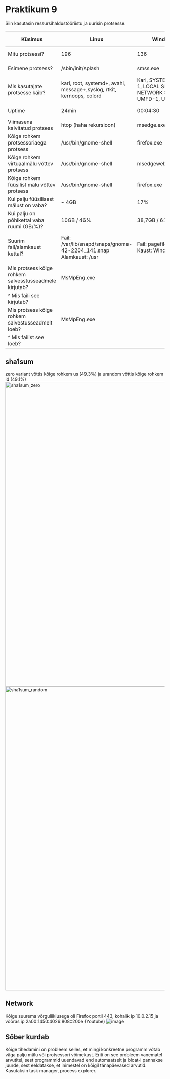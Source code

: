 # Praktikum 9
Siin kasutasin ressursihaldustööriistu ja uurisin protsesse.

| **Küsimus**                                            | **Linux**                                                              | **Windows**                                                         | **Käsk (Linux)**                                                                                       | **Tööriist (Windows)**   |
|--------------------------------------------------------|------------------------------------------------------------------------|---------------------------------------------------------------------|--------------------------------------------------------------------------------------------------------|--------------------------|
| Mitu protsessi?                                        | 196                                                                    | 136                                                                 | ps -aux \| wc -l                                                                                       | PS > (Get-Process).Count |
| Esimene protsess?                                      | /sbin/init/splash                                                      | smss.exe                                                            | ps axo pid,cmd,comm,etime                                                                              | Process Explorer         |
| Mis kasutajate protsesse käib?                         | karl, root, systemd+, avahi, message+,syslog, rtkit, kernoops, colord  | Karl, SYSTEM, DWM-1, LOCAL SERVICE, NETWORK SERVICE, UMFD-1, UMFD-0 | top                                                                                                    | Tegumihaldur             |
| Uptime                                                 | 24min                                                                  | 00:04:30                                                            | uptime                                                                                                 | Tegumihaldur (jõudlus)   |
| Viimasena kaivitatud protsess                          | htop (haha rekursioon)                                                 | msedge.exe                                                          | htop                                                                                                   | Process Explorer         |
| Kõige rohkem protsessoriaega protsess                  | /usr/bin/gnome-shell                                                   | firefox.exe                                                         | htop                                                                                                   | Tegumihaldur             |
| Kõige rohkem virtuaalmälu võttev protsess              | /usr/bin/gnome-shell                                                   | msedgewebview2.exe                                                  | htop                                                                                                   | Process Explorer         |
| Kõige rohkem füüsilist mälu võttev protsess            | /usr/bin/gnome-shell                                                   | firefox.exe                                                         | htop                                                                                                   | Tegumihaldur             |
| Kui palju füüsilisest mälust on vaba?                  | ~ 4GB                                                                  | 17%                                                                 | htop                                                                                                   | Tegumihaldur             |
| Kui palju on põhikettal vaba ruumi (GB/%)?             | 10GB / 46%                                                             | 38,7GB / 61%                                                        | df -h                                                                                                  | File Explorer            |
| Suurim fail/alamkaust kettal?                          | Fail: /var/lib/snapd/snaps/gnome-42-2204_141.snap Alamkaust: /usr      | Fail: pagefile.sys Kaust: Windows                                   | find / -type f -exec du -h {} + \|sort -hr \| head -n 1 du -h / --max-depth=1 \| sort -hr \| head -n 2 | WinDirStat               |
| Mis protsess kõige rohkem salvesstusseadmele kirjutab? | MsMpEng.exe                                                            |                                                                     |                                                                                                        | Tegumihaldur             |
| ^ Mis faili see kirjutab?                              |                                                                        |                                                                     |                                                                                                        |                          |
| Mis protsess kõige rohkem salvestusseadmelt loeb?      | MsMpEng.exe                                                            |                                                                     |                                                                                                        | Process Explorer         |
| ^ Mis failist see loeb?                                |                                                                        |                                                                     |                                                                                                        |                          |

## sha1sum
zero variant võttis kõige rohkem us (49.3%) ja urandom võttis kõige rohkem id (49.1%)
<img width="960" alt="sha1sum_zero" src="https://github.com/karl-k-m/opsys/assets/74490726/1fd8254b-9c94-4961-aab2-0d9f3227c0c7">
<img width="960" alt="sha1sum_random" src="https://github.com/karl-k-m/opsys/assets/74490726/9c87ed93-f0fc-422c-8b63-8eb4d5433a66">


## Network
Kõige suurema võrguliiklusega oli Firefox portil 443, kohalik ip 10.0.2.15 ja võõras ip 2a00:1450:4026:808::200e (Youtube)
![image](https://github.com/karl-k-m/opsys/assets/74490726/3e4fbb95-d255-41ba-82a1-abab8b9b085f)

## Sõber kurdab
Kõige tihedamini on probleem selles, et mingi konkreetne programm võtab väga palju mälu või protsessori võimekust. Eriti on see probleem vanematel arvutitel, sest programmid uuendavad end automaatselt ja bloat-i pannakse juurde, sest eeldatakse, et inimestel on kõigil tänapäevased arvutid. Kasutaksin task manager, process explorer.
